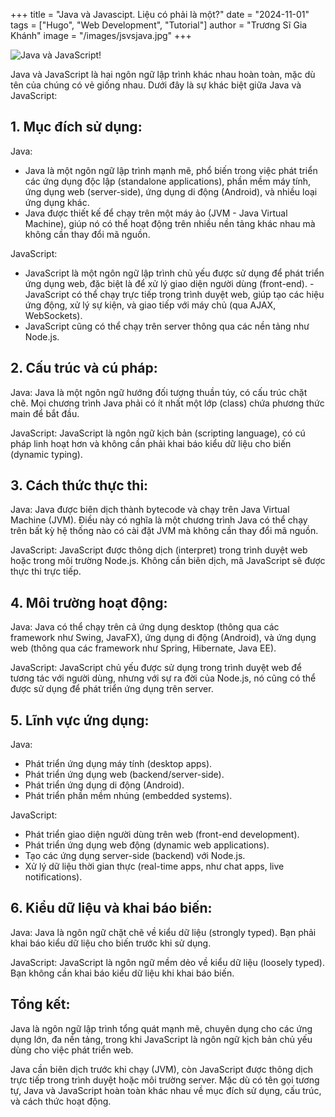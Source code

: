 +++
title = "Java và Javascipt. Liệu có phải là một?"
date = "2024-11-01"
tags = ["Hugo", "Web Development", "Tutorial"]
author = "Trương Sĩ Gia Khánh"
image = "/images/jsvsjava.jpg"
+++

![Java và JavaScript!](/KhanhBlog/images/jsvsjava.jpg)

Java và JavaScript là hai ngôn ngữ lập trình khác nhau hoàn toàn, mặc dù tên của chúng có vẻ giống nhau. Dưới đây là sự khác biệt giữa Java và JavaScript:

## 1. Mục đích sử dụng:
Java:
- Java là một ngôn ngữ lập trình mạnh mẽ, phổ biến trong việc phát triển các ứng dụng độc lập (standalone applications), phần mềm máy tính, ứng dụng web (server-side), ứng dụng di động (Android), và nhiều loại ứng dụng khác.
- Java được thiết kế để chạy trên một máy ảo (JVM - Java Virtual Machine), giúp nó có thể hoạt động trên nhiều nền tảng khác nhau mà không cần thay đổi mã nguồn.

JavaScript:
- JavaScript là một ngôn ngữ lập trình chủ yếu được sử dụng để phát triển ứng dụng web, đặc biệt là để xử lý giao diện người dùng (front-end). - JavaScript có thể chạy trực tiếp trong trình duyệt web, giúp tạo các hiệu ứng động, xử lý sự kiện, và giao tiếp với máy chủ (qua AJAX, WebSockets).
- JavaScript cũng có thể chạy trên server thông qua các nền tảng như Node.js.

## 2. Cấu trúc và cú pháp:
Java: Java là một ngôn ngữ hướng đối tượng thuần túy, có cấu trúc chặt chẽ. Mọi chương trình Java phải có ít nhất một lớp (class) chứa phương thức main để bắt đầu.

JavaScript: JavaScript là ngôn ngữ kịch bản (scripting language), có cú pháp linh hoạt hơn và không cần phải khai báo kiểu dữ liệu cho biến (dynamic typing).

## 3. Cách thức thực thi:
Java: Java được biên dịch thành bytecode và chạy trên Java Virtual Machine (JVM). Điều này có nghĩa là một chương trình Java có thể chạy trên bất kỳ hệ thống nào có cài đặt JVM mà không cần thay đổi mã nguồn.

JavaScript: JavaScript được thông dịch (interpret) trong trình duyệt web hoặc trong môi trường Node.js. Không cần biên dịch, mã JavaScript sẽ được thực thi trực tiếp.

## 4. Môi trường hoạt động:
Java: Java có thể chạy trên cả ứng dụng desktop (thông qua các framework như Swing, JavaFX), ứng dụng di động (Android), và ứng dụng web (thông qua các framework như Spring, Hibernate, Java EE).

JavaScript: JavaScript chủ yếu được sử dụng trong trình duyệt web để tương tác với người dùng, nhưng với sự ra đời của Node.js, nó cũng có thể được sử dụng để phát triển ứng dụng trên server.

## 5. Lĩnh vực ứng dụng:
Java:
- Phát triển ứng dụng máy tính (desktop apps).
- Phát triển ứng dụng web (backend/server-side).
- Phát triển ứng dụng di động (Android).
- Phát triển phần mềm nhúng (embedded systems).

JavaScript:
- Phát triển giao diện người dùng trên web (front-end development).
- Phát triển ứng dụng web động (dynamic web applications).
- Tạo các ứng dụng server-side (backend) với Node.js.
- Xử lý dữ liệu thời gian thực (real-time apps, như chat apps, live notifications).

## 6. Kiểu dữ liệu và khai báo biến:
Java: Java là ngôn ngữ chặt chẽ về kiểu dữ liệu (strongly typed). Bạn phải khai báo kiểu dữ liệu cho biến trước khi sử dụng.

JavaScript: JavaScript là ngôn ngữ mềm dẻo về kiểu dữ liệu (loosely typed). Bạn không cần khai báo kiểu dữ liệu khi khai báo biến.

## Tổng kết:
Java là ngôn ngữ lập trình tổng quát mạnh mẽ, chuyên dụng cho các ứng dụng lớn, đa nền tảng, trong khi JavaScript là ngôn ngữ kịch bản chủ yếu dùng cho việc phát triển web.

Java cần biên dịch trước khi chạy (JVM), còn JavaScript được thông dịch trực tiếp trong trình duyệt hoặc môi trường server.
Mặc dù có tên gọi tương tự, Java và JavaScript hoàn toàn khác nhau về mục đích sử dụng, cấu trúc, và cách thức hoạt động.


